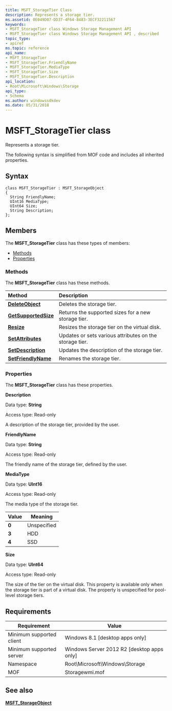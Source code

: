 ```yaml
---
title: MSFT_StorageTier Class
description: Represents a storage tier.
ms.assetid: 0E049D07-DD37-4F64-8483-3ECF32211567
keywords:
- MSFT_StorageTier class Windows Storage Management API
- MSFT_StorageTier class Windows Storage Management API , described
topic_type:
- apiref
ms.topic: reference
api_name:
- MSFT_StorageTier
- MSFT_StorageTier.FriendlyName
- MSFT_StorageTier.MediaType
- MSFT_StorageTier.Size
- MSFT_StorageTier.Description
api_location:
- Root\Microsoft\Windows\Storage
api_type:
- Schema
ms.author: windowssdkdev
ms.date: 05/31/2018
---
```


# MSFT\_StorageTier class

Represents a storage tier.

The following syntax is simplified from MOF code and includes all inherited properties.

## Syntax

``` syntax
class MSFT_StorageTier : MSFT_StorageObject
{
  String FriendlyName;
  UInt16 MediaType;
  UInt64 Size;
  String Description;
};
```

## Members

The **MSFT\_StorageTier** class has these types of members:

-   [Methods](#methods)
-   [Properties](#properties)

### Methods

The **MSFT\_StorageTier** class has these methods.



| Method                                                        | Description                                                        |
|:--------------------------------------------------------------|:-------------------------------------------------------------------|
| [**DeleteObject**](msft-storagetier-deleteobject.md)         | Deletes the storage tier.                               |
| [**GetSupportedSize**](msft-storagetier-getsupportedsize.md) | Returns the supported sizes for a new storage tier.     |
| [**Resize**](msft-storagetier-resize.md)                     | Resizes the storage tier on the virtual disk.           |
| [**SetAttributes**](msft-storagetier-setattributes.md)       | Updates or sets various attributes on the storage tier. |
| [**SetDescription**](msft-storagetier-setdescription.md)     | Updates the description of the storage tier.            |
| [**SetFriendlyName**](msft-storagetier-setfriendlyname.md)   | Renames the storage tier.                               |



 

### Properties

The **MSFT\_StorageTier** class has these properties.

 

**Description**
   

Data type: **String**
 

Access type: Read-only
 

A description of the storage tier, provided by the user.

 

**FriendlyName**
   

Data type: **String**
 

Access type: Read-only
 

The friendly name of the storage tier, defined by the user.

 

**MediaType**
   

Data type: **UInt16**
 

Access type: Read-only
 

The media type of the storage tier.



| Value                                                                                                | Meaning                |
|------------------------------------------------------------------------------------------------------|------------------------|
| <span id="0"></span> **0**  | Unspecified |
| <span id="3"></span> **3**  | HDD         |
| <span id="4"></span> **4**  | SSD         |



 

 

**Size**
   

Data type: **UInt64**
 

Access type: Read-only
 

The size of the tier on the virtual disk. This property is available only when the storage tier is part of a virtual disk. The property is unspecified for pool-level storage tiers.

 

## Requirements



| Requirement | Value |
|-------------------------------------|-------------------------------------------------------------------------------------------|
| Minimum supported client | Windows 8.1 \[desktop apps only\]                                              |
| Minimum supported server | Windows Server 2012 R2 \[desktop apps only\]                                   |
| Namespace                | Root\\Microsoft\\Windows\\Storage                                              |
| MOF                      |  Storagewmi.mof  |



## See also

 

[**MSFT\_StorageObject**](msft-storageobject.md)
 

 

 





